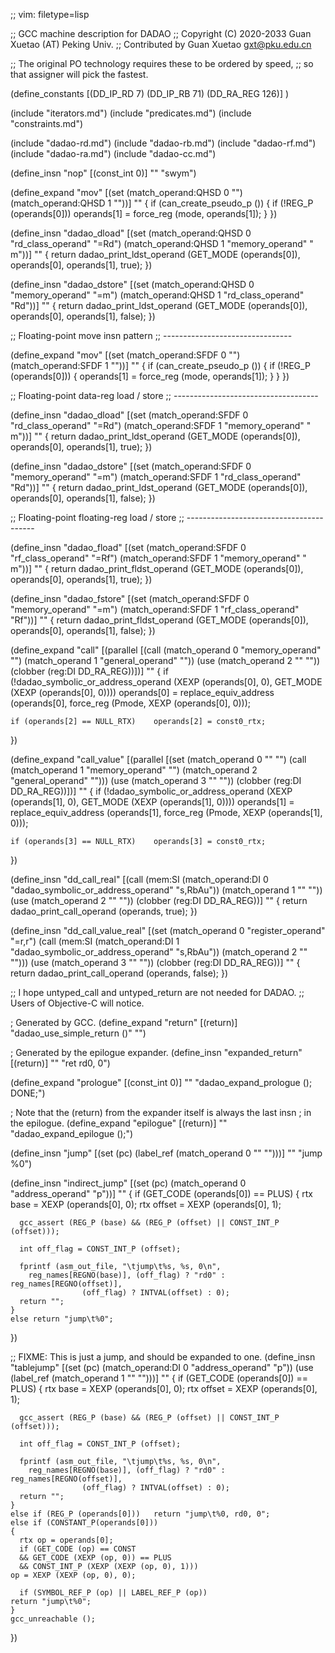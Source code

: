 ;; vim: filetype=lisp

;; GCC machine description for DADAO
;; Copyright (C) 2020-2033 Guan Xuetao (AT) Peking Univ.
;; Contributed by Guan Xuetao <gxt@pku.edu.cn>

;; The original PO technology requires these to be ordered by speed,
;; so that assigner will pick the fastest.

(define_constants
	[(DD_IP_RD		  7)
	 (DD_IP_RB		 71)
	 (DD_RA_REG		126)]
)

(include "iterators.md")
(include "predicates.md")
(include "constraints.md")

(include "dadao-rd.md")
(include "dadao-rb.md")
(include "dadao-rf.md")
(include "dadao-ra.md")
(include "dadao-cc.md")

(define_insn "nop"
  [(const_int 0)]
	""
	"swym")

(define_expand "mov<mode>"
  [(set (match_operand:QHSD 0 "")
	(match_operand:QHSD 1 ""))]
  ""
{
  if (can_create_pseudo_p ())
    {
      if (!REG_P (operands[0]))
	operands[1] = force_reg (<MODE>mode, operands[1]);
    }
})

(define_insn "dadao_dload<mode>"
  [(set (match_operand:QHSD 0 "rd_class_operand" "=Rd")
	(match_operand:QHSD 1 "memory_operand"    " m"))]
  ""
  {
    return dadao_print_ldst_operand
		(GET_MODE (operands[0]),
			   operands[0], operands[1], true);
  })

(define_insn "dadao_dstore<mode>"
  [(set (match_operand:QHSD 0 "memory_operand"   "=m")
	(match_operand:QHSD 1 "rd_class_operand" "Rd"))]
  ""
  {
    return dadao_print_ldst_operand
		(GET_MODE (operands[0]),
			   operands[0], operands[1], false);
  })

;; Floating-point move insn pattern
;; --------------------------------

(define_expand "mov<mode>"
  [(set (match_operand:SFDF 0 "")
	(match_operand:SFDF 1 ""))]
  ""
{
  if (can_create_pseudo_p ())
    {
      if (!REG_P (operands[0]))
	{
	  operands[1] = force_reg (<MODE>mode, operands[1]);
	}
    }
})

;; Floating-point data-reg load / store
;; ------------------------------------

(define_insn "dadao_dload<mode>"
  [(set (match_operand:SFDF 0 "rd_class_operand" "=Rd")
	(match_operand:SFDF 1 "memory_operand"   "  m"))]
  ""
  {
    return dadao_print_ldst_operand
		(GET_MODE (operands[0]),
			   operands[0], operands[1], true);
  })

(define_insn "dadao_dstore<mode>"
  [(set (match_operand:SFDF 0 "memory_operand"   "=m")
	(match_operand:SFDF 1 "rd_class_operand" "Rd"))]
  ""
  {
    return dadao_print_ldst_operand
		(GET_MODE (operands[0]),
			   operands[0], operands[1], false);
  })

;; Floating-point floating-reg load / store
;; ----------------------------------------

(define_insn "dadao_fload<mode>"
  [(set (match_operand:SFDF 0 "rf_class_operand" "=Rf")
	(match_operand:SFDF 1 "memory_operand"   "  m"))]
  ""
  {
    return dadao_print_fldst_operand
		(GET_MODE (operands[0]),
			   operands[0], operands[1], true);
  })

(define_insn "dadao_fstore<mode>"
  [(set (match_operand:SFDF 0 "memory_operand"   "=m")
	(match_operand:SFDF 1 "rf_class_operand" "Rf"))]
  ""
  {
    return dadao_print_fldst_operand
		(GET_MODE (operands[0]),
			   operands[0], operands[1], false);
  })

(define_expand "call"
  [(parallel [(call (match_operand 0 "memory_operand" "")
		    (match_operand 1 "general_operand" ""))
	      (use  (match_operand 2 "" ""))
	      (clobber (reg:DI DD_RA_REG))])]
	""
{
	if (!dadao_symbolic_or_address_operand (XEXP (operands[0], 0),
				GET_MODE (XEXP (operands[0], 0))))
	operands[0] = replace_equiv_address (operands[0],
				force_reg (Pmode, XEXP (operands[0], 0)));

	if (operands[2] == NULL_RTX)	operands[2] = const0_rtx;
})

(define_expand "call_value"
  [(parallel [(set (match_operand 0 "" "")
		   (call (match_operand 1 "memory_operand" "")
			 (match_operand 2 "general_operand" "")))
	      (use (match_operand 3 "" ""))
	      (clobber (reg:DI DD_RA_REG))])]
	""
{
	if (!dadao_symbolic_or_address_operand (XEXP (operands[1], 0),
				GET_MODE (XEXP (operands[1], 0))))
	operands[1] = replace_equiv_address (operands[1],
				force_reg (Pmode, XEXP (operands[1], 0)));

	if (operands[3] == NULL_RTX)	operands[3] = const0_rtx;
})

(define_insn "dd_call_real"
  [(call (mem:SI
	  (match_operand:DI 0 "dadao_symbolic_or_address_operand" "s,RbAu"))
	 (match_operand 1 "" ""))
   (use (match_operand 2 "" ""))
   (clobber (reg:DI DD_RA_REG))]
  ""
  {
    return dadao_print_call_operand (operands, true);
  })

(define_insn "dd_call_value_real"
  [(set (match_operand 0 "register_operand" "=r,r")
	(call (mem:SI
	       (match_operand:DI 1 "dadao_symbolic_or_address_operand" "s,RbAu"))
	      (match_operand 2 "" "")))
  (use (match_operand 3 "" ""))
  (clobber (reg:DI DD_RA_REG))]
  ""
  {
    return dadao_print_call_operand (operands, false);
  })

;; I hope untyped_call and untyped_return are not needed for DADAO.
;; Users of Objective-C will notice.

; Generated by GCC.
(define_expand "return"
  [(return)]
  "dadao_use_simple_return ()"
  "")

; Generated by the epilogue expander.
(define_insn "expanded_return"
  [(return)]
  ""
	"ret rd0, 0")

(define_expand "prologue"
  [(const_int 0)]
  ""
  "dadao_expand_prologue (); DONE;")

; Note that the (return) from the expander itself is always the last insn
; in the epilogue.
(define_expand "epilogue"
  [(return)]
  ""
  "dadao_expand_epilogue ();")

(define_insn "jump"
  [(set (pc) (label_ref (match_operand 0 "" "")))]
  ""
	"jump	%0")

(define_insn "indirect_jump"
  [(set (pc) (match_operand 0 "address_operand" "p"))]
  ""
  {
    if (GET_CODE (operands[0]) == PLUS)
    {
      rtx base = XEXP (operands[0], 0);
      rtx offset = XEXP (operands[0], 1);

      gcc_assert (REG_P (base) && (REG_P (offset) || CONST_INT_P (offset)));

      int off_flag = CONST_INT_P (offset);

      fprintf (asm_out_file, "\tjump\t%s, %s, 0\n",
		reg_names[REGNO(base)], (off_flag) ? "rd0" : reg_names[REGNO(offset)],
					(off_flag) ? INTVAL(offset) : 0);
      return "";
    }
    else return "jump\t%0";
  })

;; FIXME: This is just a jump, and should be expanded to one.
(define_insn "tablejump"
  [(set (pc) (match_operand:DI 0 "address_operand" "p"))
   (use (label_ref (match_operand 1 "" "")))]
  ""
  {
    if (GET_CODE (operands[0]) == PLUS)
    {
      rtx base = XEXP (operands[0], 0);
      rtx offset = XEXP (operands[0], 1);

      gcc_assert (REG_P (base) && (REG_P (offset) || CONST_INT_P (offset)));

      int off_flag = CONST_INT_P (offset);

      fprintf (asm_out_file, "\tjump\t%s, %s, 0\n",
		reg_names[REGNO(base)], (off_flag) ? "rd0" : reg_names[REGNO(offset)],
					(off_flag) ? INTVAL(offset) : 0);
      return "";
    }
    else if (REG_P (operands[0]))	return "jump\t%0, rd0, 0";
    else if (CONSTANT_P(operands[0]))
    {
      rtx op = operands[0];
      if (GET_CODE (op) == CONST
	  && GET_CODE (XEXP (op, 0)) == PLUS
	  && CONST_INT_P (XEXP (XEXP (op, 0), 1)))
	op = XEXP (XEXP (op, 0), 0);

      if (SYMBOL_REF_P (op) || LABEL_REF_P (op))
	return "jump\t%0";
    }
    gcc_unreachable ();
  })
